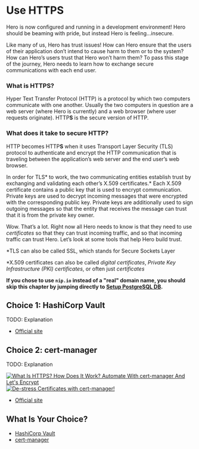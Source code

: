 # Use HTTPS

Hero is now configured and running in a development environment! Hero should be beaming with pride, but instead Hero is feeling…insecure.

Like many of us, Hero has trust issues! How can Hero ensure that the users of their application don’t intend to cause harm to them or to the system? How can Hero’s users trust that Hero won’t harm them? To pass this stage of the journey, Hero needs to learn how to exchange secure communications with each end user.

### What is HTTPS?

Hyper Text Transfer Protocol (HTTP) is a protocol by which two computers communicate with one another. Usually the two computers in question are a web server (where Hero is currently) and a web browser (where user requests originate). HTTP**S** is the secure version of HTTP.

### What does it take to secure HTTP?

HTTP becomes HTTP**S** when it uses Transport Layer Security (TLS) protocol to authenticate and encrypt the HTTP communication that is traveling between the application’s web server and the end user’s web browser.

In order for TLS* to work, the two communicating entities establish trust by exchanging and validating each other’s X.509 certificates.* Each X.509 certificate contains a public key that is used to encrypt communication. Private keys are used to decrypt incoming messages that were encrypted with the corresponding public key. Private keys are additionally used to sign outgoing messages so that the entity that receives the message can trust that it is from the private key owner.  

Wow. That’s a lot. Right now all Hero needs to know is that they need to use *certificates* so that they can trust incoming traffic, and so that incoming traffic can trust Hero.  Let’s look at some tools that help Hero build trust. 


*TLS can also be called SSL, which stands for Secure Sockets Layer

*X.509 certificates can also be called *digital certificates*, *Private Key Infrastructure (PKI) certificates*, or often just *certificates*

**If you chose to use `nip.io` instead of a "real" domain name, you should skip this chapter by jumping directly to [Setup PostgreSQL DB](../db/README.md).**

## Choice 1: HashiCorp Vault

TODO: Explanation

* [Official site](https://vaultproject.io/)

## Choice 2: cert-manager

TODO: Explanation

[![What Is HTTPS? How Does It Work? Automate With cert-manager And Let's Encrypt](https://img.youtube.com/vi/D7ijCjE31GA/0.jpg)](https://youtu.be/D7ijCjE31GA)
[![De-stress Certificates with cert-manager!](https://img.youtube.com/vi/DthwYI46DYo/0.jpg)](https://via.vmw.com/cert-manager)
* [Official site](https://cert-manager.io/)

## What Is Your Choice?

* [HashiCorp Vault](vault.md)
* [cert-manager](cert-manager.md)